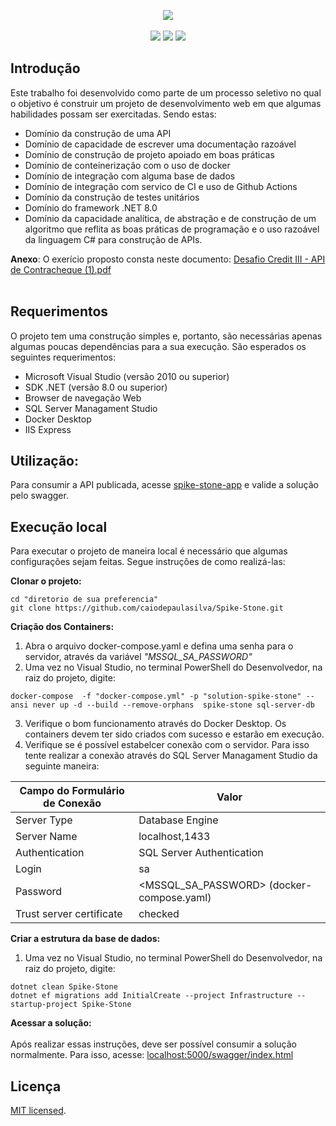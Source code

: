 <p align="center">  
  <img src="https://github.com/caiodepaulasilva/Spike-Stone/assets/36136627/b3bf510e-d6b0-456b-a556-c3efad278fb5"/>
  <br><br>

  <img src="https://img.shields.io/badge/status-work%20in%20progress-red?style=for-the-badge"/>  
  <img src="https://img.shields.io/badge/.NET-5C2D91?style=for-the-badge&logo=.net&logoColor=white"/>  
  <img src="https://img.shields.io/badge/c%23-%23239120.svg?style=for-the-badge&logo=c-sharp&logoColor=white"/>    
</p>


## Introdução

Este trabalho foi desenvolvido como parte de um processo seletivo no qual o objetivo é construir um projeto de desenvolvimento web em que algumas habilidades possam ser exercitadas. Sendo estas:
- Domínio da construção de uma API
- Domínio de capacidade de escrever uma documentação razoável
- Domínio de construção de projeto apoiado em boas práticas
- Domínio de conteinerização com o uso de docker
- Domínio de integração com alguma base de dados
- Domínio de integração com servico de CI e uso de Github Actions
- Domínio da construção de testes unitários
- Domínio do framework .NET 8.0
- Domínio da capacidade analítica, de abstração e de construção de um algoritmo que reflita as boas práticas de programação e o uso razoável da linguagem C# para construção de APIs.


**Anexo**: O exerício proposto consta neste documento: [Desafio Credit III  - API de Contracheque (1).pdf](https://github.com/user-attachments/files/16118082/Desafio.Credit.III.-.API.de.Contracheque.1.pdf)
<br><br>

## Requerimentos

O projeto tem uma construção simples e, portanto, são necessárias apenas algumas poucas dependências para a sua execução. São esperados os seguintes requerimentos:

- Microsoft Visual Studio (versão 2010 ou superior)
- SDK .NET (versão 8.0 ou superior)
- Browser de navegação Web
- SQL Server Managament Studio
- Docker Desktop
- IIS Express

## Utilização:
Para consumir a API publicada, acesse [spike-stone-app](https://spike-stone-app.azurewebsites.net/swagger/index.html) e valide a solução pelo swagger.

## Execução local
Para executar o projeto de maneira local é necessário que algumas configurações sejam feitas. Segue instruções de como realizá-las:

**Clonar o projeto:**
```
cd "diretorio de sua preferencia"
git clone https://github.com/caiodepaulasilva/Spike-Stone.git
```

**Criação dos Containers:**
1. Abra o arquivo docker-compose.yaml e defina uma senha para o servidor, através da variável *"MSSQL_SA_PASSWORD"*
2. Uma vez no Visual Studio, no terminal PowerShell do Desenvolvedor, na raiz do projeto, digite:
```
docker-compose  -f "docker-compose.yml" -p "solution-spike-stone" --ansi never up -d --build --remove-orphans  spike-stone sql-server-db
```
3. Verifique o bom funcionamento através do Docker Desktop. Os containers devem ter sido criados com sucesso e estarão em execução.
4. Verifique se é possível estabelcer conexão com o servidor. Para isso tente realizar a conexão através do SQL Server Managament Studio da seguinte maneira:

| Campo do Formulário de Conexão | Valor                               |
| ------------------------------ | ----------------------------------- |
| Server Type                    | Database Engine                     |
| Server Name                    | localhost,1433                      |
| Authentication                 | SQL Server Authentication           |
| Login                          | sa                                  |
| Password                       | <MSSQL_SA_PASSWORD> (docker-compose.yaml) |
| Trust server certificate       | checked                             |

**Criar a estrutura da base de dados:**
1. Uma vez no Visual Studio, no terminal PowerShell do Desenvolvedor, na raiz do projeto, digite:
```
dotnet clean Spike-Stone
dotnet ef migrations add InitialCreate --project Infrastructure --startup-project Spike-Stone
```
**Acessar a solução:**
<br><br>
Após realizar essas instruções, deve ser possível consumir a solução normalmente. Para isso, acesse: [localhost:5000/swagger/index.html](http://localhost:5000/swagger/index.html)

## Licença

[MIT licensed](./LICENSE).
